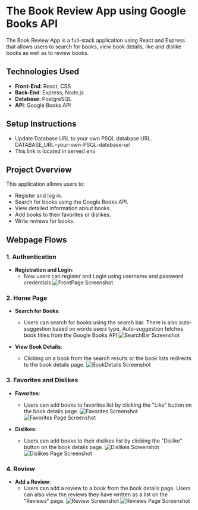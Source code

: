 # The Book Review App using Google Books API

The Book Review App is a full-stack application using React and Express that allows users to search for books, view book details, like and dislike books as well as to review books. 

## Technologies Used
- **Front-End**: React, CSS
- **Back-End**: Express, Node.js
- **Database**: PostgreSQL
- **API**: Google Books API

## Setup Instructions
- Update Database URL to your own PSQL database URL. DATABASE_URL=your-own-PSQL-database-url
- This link is located in server/.env

## Project Overview

This application allows users to:
- Register and log in.
- Search for books using the Google Books API.
- View detailed information about books.
- Add books to their favorites or dislikes.
- Write reviews for books.

## Webpage Flows

### 1. **Authentication**
- **Registration and Login**: 
  - New users can register and Login using username and password credentials
![FrontPage Screenshot](https://i.imgur.com/feJQzwN.png)


### 2. **Home Page**
- **Search for Books**: 
  - Users can search for books using the search bar. There is also auto-suggestion based on words users type. Auto-suggestion fetches book titles from the Google Books API
![SearchBar Screenshot](https://i.imgur.com/AEjqhmD.png)

- **View Book Details**: 
  - Clicking on a book from the search results or the book lists redirects to the book details page.
![BookDetails Screenshot](https://i.imgur.com/lBOwBhO.png)

### 3. **Favorites and Dislikes**

- **Favorites**: 
  - Users can add books to favorites list by clicking the "Like" button on the book details page.
![Favorites Screenshot](https://imgur.com/fNged9O.png)
![Favorites Page Screenshot](https://i.imgur.com/BsyzPMj.png)

- **Dislikes**: 
  - Users can add books to their dislikes list by clicking the "Dislike" button on the book details page.
![Dislikes Screenshot](https://imgur.com/xP0KV8I.png)
![Dislikes Page Screenshot](https://imgur.com/s3UVnbq.png)

### 4. **Review**

- **Add a Review**: 
  - Users can add a review to a book from the book details page. Users can also view the reviews they have written as a list on the "Reviews" page.
![Review Screenshot](https://imgur.com/28omgLu.png)
![Reviews Page Screenshot](https://imgur.com/lEiiP7T.png)

